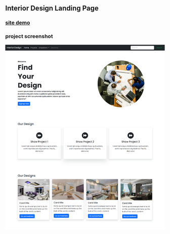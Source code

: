 ## Interior Design Landing Page


### [site demo](https://mohamadanasfattoum.github.io/Interior-Design-Landing-Page/)


### project screenshot
![](https://github.com/mohamadanasfattoum/Interior-Design/blob/main/secreenshot.png)

